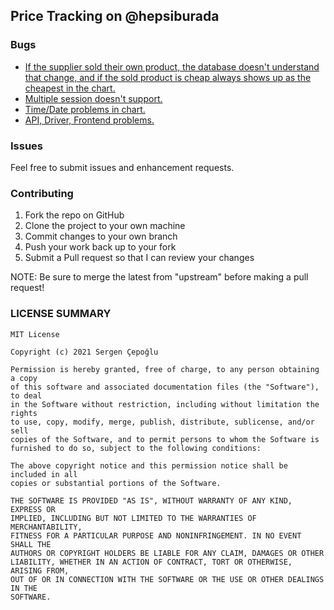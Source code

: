 ## Price Tracking on @hepsiburada

### Bugs
* [If the supplier sold their own product, the database doesn't understand that change, and if the sold product is cheap always shows up as the cheapest in the chart.](https://github.com/csgn/Price-Tracker/issues/6)
* [Multiple session doesn't support.](https://github.com/csgn/Price-Tracker/issues/7)
* [Time/Date problems in chart.](https://github.com/csgn/Price-Tracker/issues/8)
* [API, Driver, Frontend problems.](https://github.com/csgn/Price-Tracker/issues/9)

### Issues
Feel free to submit issues and enhancement requests.

### Contributing
1. Fork the repo on GitHub
2. Clone the project to your own machine
3. Commit changes to your own branch
4. Push your work back up to your fork
5. Submit a Pull request so that I can review your changes

NOTE: Be sure to merge the latest from "upstream" before making a pull request!

### LICENSE SUMMARY
```
MIT License

Copyright (c) 2021 Sergen Çepoğlu

Permission is hereby granted, free of charge, to any person obtaining a copy
of this software and associated documentation files (the "Software"), to deal
in the Software without restriction, including without limitation the rights
to use, copy, modify, merge, publish, distribute, sublicense, and/or sell
copies of the Software, and to permit persons to whom the Software is
furnished to do so, subject to the following conditions:

The above copyright notice and this permission notice shall be included in all
copies or substantial portions of the Software.

THE SOFTWARE IS PROVIDED "AS IS", WITHOUT WARRANTY OF ANY KIND, EXPRESS OR
IMPLIED, INCLUDING BUT NOT LIMITED TO THE WARRANTIES OF MERCHANTABILITY,
FITNESS FOR A PARTICULAR PURPOSE AND NONINFRINGEMENT. IN NO EVENT SHALL THE
AUTHORS OR COPYRIGHT HOLDERS BE LIABLE FOR ANY CLAIM, DAMAGES OR OTHER
LIABILITY, WHETHER IN AN ACTION OF CONTRACT, TORT OR OTHERWISE, ARISING FROM,
OUT OF OR IN CONNECTION WITH THE SOFTWARE OR THE USE OR OTHER DEALINGS IN THE
SOFTWARE.
```
